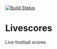 [![Build Status](https://johnwatson484.visualstudio.com/John%20D%20Watson/_apis/build/status/Livescores?branchName=master)](https://johnwatson484.visualstudio.com/John%20D%20Watson/_build/latest?definitionId=25&branchName=master)

# Livescores
Live football scores
